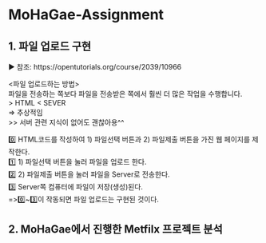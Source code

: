 # MoHaGae-Assignment

<h2> 1. 파일 업로드 구현 </h2>
<p>▶ 참조: <link>https://opentutorials.org/course/2039/10966</link></p>
<p><파일 업로드하는 방법><br>
파일을 전송하는 쪽보다 파일을 전송받은 쪽에서 훨씬 더 많은 작업을 수행합니다.<br>
> HTML < SEVER<br>
=> 추상적임<br>
  >> 서버 관련 지식이 없어도 괜찮아용^^<br></p>

<p>
0️⃣ HTML코드를 작성하여 1) 파일선택 버튼과 2) 파일제출 버튼을 가진 웹 페이지를 제작한다.<br>
1️⃣ 1) 파일선택 버튼을 눌러 파일을 업로드 한다.<br>
2️⃣ 2) 파일제출 버튼을 눌러 파일을 Server로 전송한다.<br>
3️⃣ Server쪽 컴퓨터에 파일이 저장(생성)된다.<br>
=>0️⃣~3️⃣이 작동되면 파일 업로드는 구현된 것이다.<br>
</p>

<h2> 2. MoHaGae에서 진행한 Metfilx 프로젝트 분석 </h2>
